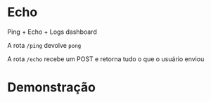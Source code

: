 # Echo
Ping + Echo + Logs dashboard

A rota `/ping` devolve `pong`

A rota `/echo` recebe um POST e retorna tudo o que o usuário enviou

# Demonstração
